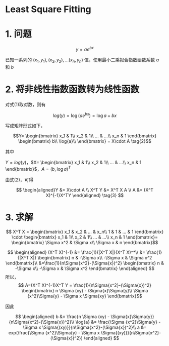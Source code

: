 # Least Square Fitting

# 1. 问题
$$ y = a e^{bx}\tag{1}$$

已知一系列的 $(x_1, y_1),(x_2, y_2),...(x_n, y_n)$ 值，使用最小二乘拟合指数函数系数 $a$ 和 $b$

# 2. 将非线性指数函数转为线性函数
对式(1)取对数，则有

$$ log(y) = \log(a e^{bx}) = \log{a} + bx$$

写成矩阵形式如下，

$$Y= \begin{bmatrix}
x_1 & 1\\
x_2 & 1\\
... & ...\\
x_n & 1
\end{bmatrix}
\begin{bmatrix}
b\\
\log{a}\\
\end{bmatrix} = X\cdot A \tag{2}$$

其中

$Y=log(y)$，$X= \begin{bmatrix}
x_1 & 1\\
x_2 & 1\\
... & ...\\
x_n & 1
\end{bmatrix}$，$A = (b,\log{a})^T$

由式(2)，可得

$$ \begin{aligned}Y &= X\cdot A \\
X^T Y &= X^T X A \\
A &= (X^T X)^{-1}X^TY
\end{aligned} \tag{3} $$

# 3. 求解

$$ X^T X = \begin{bmatrix}
x_1 & x_2 & ... & x_n\\
1 & 1 & ... & 1
\end{bmatrix} \cdot \begin{bmatrix}
x_1 & 1\\
x_2 & 1\\
... & ...\\
x_n & 1
\end{bmatrix}=
\begin{bmatrix}
\Sigma x^2 & \Sigma x\\
\Sigma x & n
\end{bmatrix}$$

$$ \begin{aligned}
(X^T X)^{-1} &= \frac{1}{|X^T X|}(X^T X)^*\\
&= \frac{1}{|X^T X|}
\begin{bmatrix}
n & -\Sigma x\\
-\Sigma x & \Sigma x^2
\end{bmatrix}\\
&=\frac{1}{n\Sigma{x^2}-(\Sigma{x})^2}
\begin{bmatrix}
n & -\Sigma x\\
-\Sigma x & \Sigma x^2
\end{bmatrix}
\end{aligned}
$$
所以，
$$ A=(X^T X)^{-1}X^T Y = \frac{1}{n\Sigma{x^2}-(\Sigma{x})^2}
\begin{bmatrix}
n \Sigma (xy) - \Sigma{x}\Sigma{y}\\
\Sigma {x^2}\Sigma{y} - \Sigma x \Sigma{xy}
\end{bmatrix}$$

因此

$$ \begin{aligned}
b &= \frac{n \Sigma (xy) - \Sigma{x}\Sigma{y}}{n\Sigma{x^2}-(\Sigma{x})^2}\\
\log{a} &= \frac{\Sigma {x^2}\Sigma{y} - \Sigma x \Sigma{(xy)}}{n\Sigma{x^2}-(\Sigma{x})^2}\\
a &= exp(\frac{\Sigma {x^2}\Sigma{y} - \Sigma x \Sigma{(xy)}}{n\Sigma{x^2}-(\Sigma{x})^2})
\end{aligned} $$
